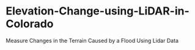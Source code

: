 # Elevation-Change-using-LiDAR-in-Colorado
Measure Changes in the Terrain Caused by a Flood Using Lidar Data
